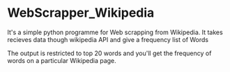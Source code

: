 # WebScrapper_Wikipedia
It's a simple python programme for Web scrapping from Wikipedia. It takes recieves data though wikipedia API and give a frequency list of Words

The output is restricted to top 20 words and you'll get the frequency of words on a particular Wikipedia page.
